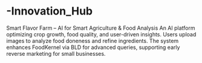 # -Innovation_Hub
 Smart Flavor Farm – AI for Smart Agriculture &amp; Food Analysis An AI platform optimizing crop growth, food quality, and user-driven insights. Users upload images to analyze food doneness and refine ingredients. The system enhances FoodKernel via BLD for advanced queries, supporting early reverse marketing for small businesses.
